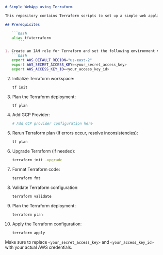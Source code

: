 ```markdown
# Simple WebApp using Terraform

This repository contains Terraform scripts to set up a simple web application. Follow the steps below to deploy the infrastructure.

## Prerequisites

   ```bash
   alias tf=terraform
      ```

1. Create an IAM role for Terraform and set the following environment variables:
   ```bash
   export AWS_DEFAULT_REGION="us-east-2"
   export AWS_SECRET_ACCESS_KEY=<your_secret_access_key>
   export AWS_ACCESS_KEY_ID=<your_access_key_id>
   ```

2. Initialize Terraform workspace:
   ```bash
   tf init
   ```

3. Plan the Terraform deployment:
   ```bash
   tf plan
   ```

4. Add GCP Provider:
   ```bash
   # Add GCP provider configuration here
   ```

5. Rerun Terraform plan (If errors occur, resolve inconsistencies):
   ```bash
   tf plan
   ```

6. Upgrade Terraform (if needed):
   ```bash
   terraform init -upgrade
   ```

7. Format Terraform code:
   ```bash
   terraform fmt
   ```

8. Validate Terraform configuration:
   ```bash
   terraform validate
   ```

9. Plan the Terraform deployment:
   ```bash
   terraform plan
   ```

10. Apply the Terraform configuration:
    ```bash
    terraform apply
    ```

Make sure to replace `<your_secret_access_key>` and `<your_access_key_id>` with your actual AWS credentials.
```